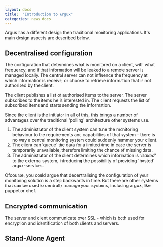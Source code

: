 ```yaml
---
layout: docs
title:  "Introduction to Argux"
categories: news docs
---
```


Argus has a different design then traditional monitoring applications. 
It's main design aspects are described below.

## Decentralised configuration ##
The configuration that determines what is monitored on a client, with
what frequency, and if that information will be leaked to a remote
server is managed locally. The central server can not influence the
frequency at which information is receive, or choose to retrieve
information that is not authorised by the client.

The client publishes a list of authorised items to the server. The
server subscribes to the items he is interested in. The client
requests the list of subscribed items and starts sending the
information.

Since the client is the initiator in all of this, this brings a
number of advantages over the traditional 'polling' architecture
other systems use.

1. The administrator of the client system can tune the monitoring
behaviour to the requirements and capabilities of that system -
there is no way a central monitoring system could suddenly hammer
your client.
2. The client can 'queue' the data for a limited time in case the
server is temporarily unavailable, therefore limiting the chance of
missing data.
3. The administrator of the client determines which information is
*'leaked'* to the external system, introducing the possibility of
providing 'hosted' argux-services.

Ofcourse, you could argue that decentralising the configuration of
your monitoring solution is a step backwards in time. But there are
other systems that can be used to centrally manage your systems,
including argux, like puppet or chef.

## Encrypted communication ##
The server and client communicate over SSL - which is both used for
encryption and identification of both clients and servers.

## Stand-Alone Agent ##
